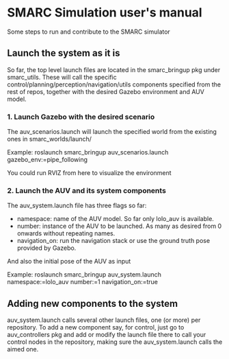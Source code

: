 # SMARC Simulation user's manual
Some steps to run and contribute to the SMARC simulator

## Launch the system as it is
So far, the top level launch files are located in the smarc_bringup pkg under smarc_utils.
These will call the specific control/planning/perception/navigation/utils components specified from the rest of repos, together with the desired Gazebo environment and AUV model.

### 1. Launch Gazebo with the desired scenario
The auv_scenarios.launch will launch the specified world from the existing ones in smarc_worlds/launch/

Example: 
roslaunch smarc_bringup auv_scenarios.launch gazebo_env:=pipe_following

You could run RVIZ from here to visualize the environment

### 2. Launch the AUV and its system components
The auv_system.launch file has three flags so far:
- namespace: name of the AUV model. So far only lolo_auv is available.
- number: instance of the AUV to be launched. As many as desired from 0 onwards without repeating names.
- navigation_on: run the navigation stack or use the ground truth pose provided by Gazebo.

And also the initial pose of the AUV as input

Example:
roslaunch smarc_bringup auv_system.launch namespace:=lolo_auv number:=1 navigation_on:=true

## Adding new components to the system
auv_system.launch calls several other launch files, one (or more) per repository.
To add a new component say, for control, just go to auv_controllers pkg and add or modify the launch file there to call your control nodes in the repository, making sure the auv_system.launch calls the aimed one.